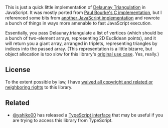 This is just a quick little implementation of [Delaunay Triangulation][1] in
JavaScript. It was mostly ported from [Paul Bourke's C implementation][2], but
I referenced some bits from [another JavaScript implementation][3] and rewrote
a bunch of things in ways more amenable to fast JavaScript execution.

Essentially, you pass Delaunay.triangulate a list of vertices (which should be
a bunch of two-element arrays, representing 2D Euclidean points), and it will
return you a giant array, arranged in triplets, representing triangles by
indices into the passed array. (This representation is a little bizarre, but
object allocation is too slow for this library's [original use case][4]. Yes,
really.)

[1]: http://en.wikipedia.org/wiki/Delaunay_triangulation
[2]: http://paulbourke.net/papers/triangulate/
[3]: http://www.travellermap.com/tmp/delaunay.htm
[4]: http://forecast.io/

License
-------

To the extent possible by law, I have [waived all copyright and related
or neighboring rights][cc0] to this library.

[cc0]: http://creativecommons.org/publicdomain/zero/1.0/

Related
-------

*   [@yahiko00][5] has released a [TypeScript interface][6] that may be useful
    if you are trying to access this library from TypeScript.

[5]: https://github.com/yahiko00
[6]: https://github.com/yahiko00/delaunay
